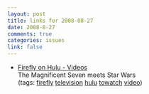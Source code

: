 ```yaml
--- 
layout: post
title: links for 2008-08-27
date: 2008-8-27
comments: true
categories: issues
link: false
---
```

<ul class="delicious"><li>
                <div class="delicious-link"><a href="http://www.hulu.com/videos/search?query=firefly">Firefly on Hulu - Videos</a></div>
                <div class="delicious-extended">The Magnificent Seven meets Star Wars</div>
                <div class="delicious-tags">(tags: <a href="http://delicious.com/zanshin/firefly">firefly</a> <a href="http://delicious.com/zanshin/television">television</a> <a href="http://delicious.com/zanshin/hulu">hulu</a> <a href="http://delicious.com/zanshin/towatch">towatch</a> <a href="http://delicious.com/zanshin/video">video</a>)</div>
            </li></ul>

